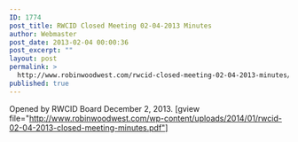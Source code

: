 ```yaml
---
ID: 1774
post_title: RWCID Closed Meeting 02-04-2013 Minutes
author: Webmaster
post_date: 2013-02-04 00:00:36
post_excerpt: ""
layout: post
permalink: >
  http://www.robinwoodwest.com/rwcid-closed-meeting-02-04-2013-minutes/
published: true
---
```

Opened by RWCID Board December 2, 2013.
[gview file="http://www.robinwoodwest.com/wp-content/uploads/2014/01/rwcid-02-04-2013-closed-meeting-minutes.pdf"]